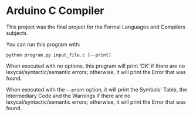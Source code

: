 # Arduino C Compiler

This project was the final project for the Formal Languages and Compilers subjects. 

You can run this program with:

`python program.py input_file.c [—-print]`


When executed with no options, this program will print ‘OK’ if there are no lexycal/syntactic/semantic errors; otherwise, it will print the Error that was found.

When executed with the `—-print` option, it will print the Symbols’ Table, the Intermediary Code and the Warnings if there are no lexycal/syntactic/semantic errors;  otherwise, it will print the Error that was found.
